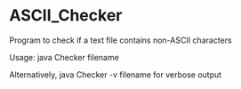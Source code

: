 # ASCII_Checker
Program to check if a text file contains non-ASCII characters

Usage: java Checker filename

Alternatively, java Checker -v filename for verbose output
